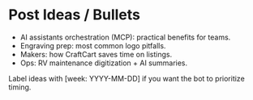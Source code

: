 # Post Ideas / Bullets

- AI assistants orchestration (MCP): practical benefits for teams.
- Engraving prep: most common logo pitfalls.
- Makers: how CraftCart saves time on listings.
- Ops: RV maintenance digitization + AI summaries.

Label ideas with [week: YYYY-MM-DD] if you want the bot to prioritize timing.